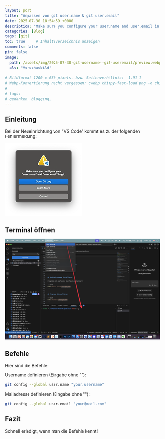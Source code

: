 ```yaml
---
layout: post
title: "Anpassen von git user.name & git user.email"
date: 2025-07-30 18:54:59 +0000
description: "Make sure you configure your user.name and user.email in git."
categories: [Blog]
tags: [git]
toc: true     # Inhaltsverzeichnis anzeigen
comments: false
pin: false
image:
  path: /assets/img/2025-07-30-git-username--git-useremail/preview.webp
  alt: "Vorschaubild"

# Bildformat 1200 x 630 pixels. bzw. Seitenverhältnis:  1.91:1
# Webp-Konvertierung nicht vergessen: cwebp chirpy-fast-load.png -o chirpy-fast-load.webp
#
# tags:
# gedanken, blogging,
---
```


## Einleitung

Bei der Neueinrichtung von "VS Code" kommt es zu der folgenden Fehlermeldung:

![Beschreibung](/assets/img/2025-07-30-git-username--git-useremail/SCR-20250729-rkph.webp)


## Terminal öffnen


![Beschreibung](/assets/img/2025-07-30-git-username--git-useremail/CleanShot2025-07-30at20.40.08@2x.webp)



## Befehle

Hier sind die Befehle:

Username definieren (Eingabe ohne ""):
```bash
git config --global user.name "your.username"
``` 

Mailadresse definieren (Eingabe ohne ""):
```bash
git config --global user.email "your@mail.com"
```  


## Fazit

Schnell erledigt, wenn man die Befehle kennt!
